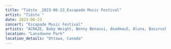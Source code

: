 ```yaml
---
title: "Tiësto _2023-06-23_Escapade Music Festival"
artist: "Tiësto "
date: 2023-06-23
concert: "Escapade Music Festival"
artists: "ACRAZE, Baby Weight, Benny Benassi, deadmau5, Aluna, Bassrush Experience, Afrojack, A-Trak, Alec Monopoly, Alesso, Andrew Bayer, Apashe"
location: "Lansdowne Park"
location_details: "Ottawa, Canada"
---
```

